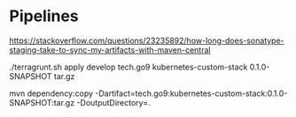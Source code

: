 # Pipelines

https://stackoverflow.com/questions/23235892/how-long-does-sonatype-staging-take-to-sync-my-artifacts-with-maven-central

./terragrunt.sh apply develop tech.go9 kubernetes-custom-stack 0.1.0-SNAPSHOT tar.gz

mvn dependency:copy -Dartifact=tech.go9:kubernetes-custom-stack:0.1.0-SNAPSHOT:tar.gz -DoutputDirectory=.